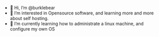 - 👋 Hi, I’m @burklebear
- 👀 I’m interested in Opensource software, and learning more and more about self hosting.
- 🌱 I’m currently learning how to administrate a linux machine, and configure my own OS

<!---
burklebear/burklebear is a ✨ special ✨ repository because its `README.md` (this file) appears on your GitHub profile.
You can click the Preview link to take a look at your changes.
--->
